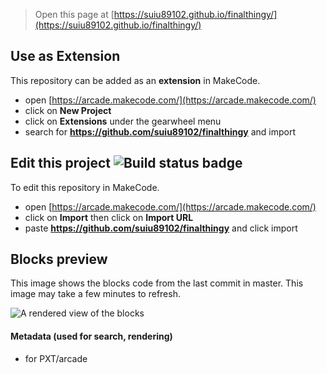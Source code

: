  


> Open this page at [https://suiu89102.github.io/finalthingy/](https://suiu89102.github.io/finalthingy/)

## Use as Extension

This repository can be added as an **extension** in MakeCode.

* open [https://arcade.makecode.com/](https://arcade.makecode.com/)
* click on **New Project**
* click on **Extensions** under the gearwheel menu
* search for **https://github.com/suiu89102/finalthingy** and import

## Edit this project ![Build status badge](https://github.com/suiu89102/finalthingy/workflows/MakeCode/badge.svg)

To edit this repository in MakeCode.

* open [https://arcade.makecode.com/](https://arcade.makecode.com/)
* click on **Import** then click on **Import URL**
* paste **https://github.com/suiu89102/finalthingy** and click import

## Blocks preview

This image shows the blocks code from the last commit in master.
This image may take a few minutes to refresh.

![A rendered view of the blocks](https://github.com/suiu89102/finalthingy/raw/master/.github/makecode/blocks.png)

#### Metadata (used for search, rendering)

* for PXT/arcade
<script src="https://makecode.com/gh-pages-embed.js"></script><script>makeCodeRender("{{ site.makecode.home_url }}", "{{ site.github.owner_name }}/{{ site.github.repository_name }}");</script>
